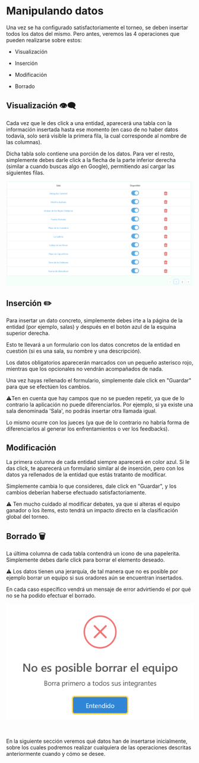 # Manipulando datos

Una vez se ha configurado satisfactoriamente el torneo, se deben insertar todos los datos del mismo. Pero antes, veremos las 4 operaciones que pueden realizarse sobre estos:

* Visualización

* Inserción

* Modificación

* Borrado


## Visualización 👁️‍🗨️

Cada vez que le des click a una entidad, aparecerá una tabla con la información insertada hasta ese momento (en caso de no haber datos todavía, solo será visible la primera fila, la cual corresponde al nombre de las columnas).

Dicha tabla solo contiene una porción de los datos. Para ver el resto, simplemente debes darle click a la flecha de la parte inferior derecha (similar a cuando buscas algo en Google), permitiendo así cargar las siguientes filas.

![Ejemplo de visualización](_images/salas.png)


## Inserción ✏️

Para insertar un dato concreto, simplemente debes irte a la página de la entidad (por ejemplo, salas) y después en el botón azul de la esquina superior derecha.

Esto te llevará a un formulario con los datos concretos de la entidad en cuestión (si es una sala, su nombre y una descripción).

Los datos obligatorios aparecerán marcados con un pequeño asterisco rojo, mientras que los opcionales no vendrán acompañados de nada.

Una vez hayas rellenado el formulario, simplemente dale click en "Guardar" para que se efectúen los cambios.

<div class="warning">

⚠️Ten en cuenta que hay campos que no se pueden repetir, ya que de lo contrario la aplicación no puede diferenciarlos. Por ejemplo, si ya existe una sala denominada 'Sala', no podrás insertar otra llamada igual.

Lo mismo ocurre con los jueces (ya que de lo contrario no habría forma de diferenciarlos al generar los enfrentamientos o ver los feedbacks).

</div>


## Modificación 

La primera columna de cada entidad siempre aparecerá en color azul. Si le das click, te aparecerá un formulario similar al de inserción, pero con los datos ya rellenados de la entidad que estás tratanto de modificar.

Simplemente cambia lo que consideres, dale click en "Guardar", y los cambios deberían haberse efectuado satisfactoriamente.

<div class="warning">

⚠️ Ten mucho cuidado al modificar debates, ya que si alteras el equipo ganador o los ítems, esto tendrá un impacto directo en la clasificación global del torneo.

</div>

## Borrado 🗑️

La última columna de cada tabla contendrá un icono de una papelerita. Simplemente debes darle click para borrar el elemento deseado.

<div class="warning">

⚠️ Los datos tienen una jerarquía, de tal manera que no es posible por ejemplo borrar un equipo si sus oradores aún se encuentran insertados.

En cada caso específico vendrá un mensaje de error advirtiendo el por qué no se ha podido efectuar el borrado.

</div>

<div class="centered-image">

![Ejemplo de error de borrado](_images/ejemplo_error_borrado.png)

</div>


<br>

En la siguiente sección veremos qué datos han de insertarse inicialmente, sobre los cuales podremos realizar cualquiera de las operaciones descritas anteriormente cuando y cómo se desee.
